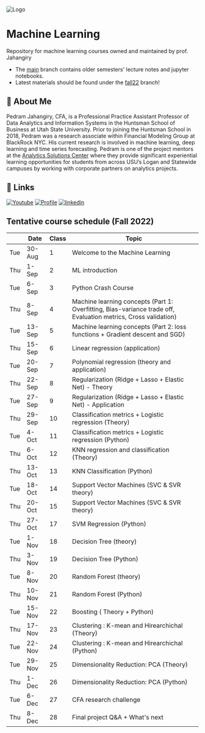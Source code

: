 
![Logo](https://upload.wikimedia.org/wikipedia/commons/4/44/Huntsman-Wordmark-with-USU-Blue.gif?style=centerme) 


# Machine Learning

Repository for machine learning courses owned and maintained by prof. Jahangiry

* The [main](https://github.com/PJalgotrader/Machine_Learning-USU/tree/main) branch contains older semesters' lecture notes and jupyter notebooks.
* Latest materials should be found under the [fall22](https://github.com/PJalgotrader/Machine_Learning-USU/tree/fall22) branch!


## 🚀 About Me

Pedram Jahangiry, CFA,  is a Professional Practice Assistant Professor of Data Analytics and Information Systems in the Huntsman School of Business at Utah State University. Prior to joining the Huntsman School in 2018, Pedram was a research associate within Financial Modeling Group at BlackRock NYC. His current research is involved in machine learning, deep learning and time series forecasting. 
Pedram is one of the project mentors at the [Analytics Solutions Center](https://huntsman.usu.edu/asc/index) where they provide significant experiential learning opportunities for students from across USU’s Logan and Statewide campuses by working with corporate partners on analytics projects.



## 🔗 Links
[![Youtube](https://img.shields.io/badge/youtube_channel-1DA1F2?style=for-the-badge&logo=youtube&logoColor=white&color=red)](https://www.youtube.com/channel/UCNDElcuuyX-2pSatVBDpJJQ)
[![Profile](https://img.shields.io/badge/profiole-000?style=for-the-badge&logo=ko-fi&logoColor=white)](https://huntsman.usu.edu/directory/jahangiry-pedram)
[![linkedin](https://img.shields.io/badge/linkedin-0A66C2?style=for-the-badge&logo=linkedin&logoColor=white)](https://www.linkedin.com/in/pedram-jahangiry-cfa-5778015a)



## Tentative course schedule (Fall 2022)
|     | Date   | Class            | Topic                                                                                                          | 
| --- | ------ | ---------------- | -------------------------------------------------------------------------------------------------------------- | 
| Tue | 30-Aug | 1                | Welcome to the Machine Learning                                                                                | 
| Thu | 1-Sep  | 2                | ML introduction                                                                                                | 
| Tue | 6-Sep  | 3                | Python Crash Course                                                                                            | 
| Thu | 8-Sep  | 4                | Machine learning concepts (Part 1: Overfitting, Bias-variance trade off, Evaluation metrics, Cross validation) | 
| Tue | 13-Sep | 5                | Machine learning concepts (Part 2: loss functions + Gradient descent and SGD)                                  | 
| Thu | 15-Sep | 6                | Linear regression (application)                                                                                | 
| Tue | 20-Sep | 7                | Polynomial regression (theory and application)                                                                 | 
| Thu | 22-Sep | 8                | Regularization (Ridge + Lasso + Elastic Net) - Theory                                                          | 
| Tue | 27-Sep | 9                | Regularization (Ridge + Lasso + Elastic Net) - Application                                                     | 
| Thu | 29-Sep | 10               | Classification metrics + Logistic regression (Theory)                                                          | 
| Tue | 4-Oct  | 11               | Classification metrics + Logistic regression (Python)                                                          | 
| Thu | 6-Oct  | 12               | KNN regression and classification (Theory)                                                                     | 
| Thu | 13-Oct | 13               | KNN Classification (Python)                                                                                    | 
| Tue | 18-Oct | 14               | Support Vector Machines (SVC & SVR theory)                                                                     | 
| Thu | 20-Oct | 15               | Support Vector Machines (SVC & SVR theory)                                                                     | 
| Thu | 27-Oct | 17               | SVM Regression (Python)                                                                                        |
| Tue | 1-Nov  | 18               | Decision Tree (theory)                                                                                         |
| Thu | 3-Nov  | 19               | Decision Tree (Python)                                                                                         |
| Tue | 8-Nov  | 20               | Random Forest (theory)                                                                                         |
| Thu | 10-Nov | 21               | Random Forest (Python)                                                                                         |
| Tue | 15-Nov | 22               | Boosting ( Theory + Python)                                                                                    |
| Thu | 17-Nov | 23               | Clustering : K-mean and Hirearchichal (Theory)                                                                 |
| Tue | 22-Nov | 24               | Clustering : K-mean and Hirearchichal (Python)                                                                 |
| Tue | 29-Nov | 25               | Dimensionality Reduction: PCA (Theory)                                                                         |
| Thu | 1-Dec  | 26               | Dimensionality Reduction: PCA (Python)                                                                         |
| Tue | 6-Dec  | 27               | CFA research challenge                                                                                         |
| Thu | 8-Dec  | 28               | Final project Q&A + What's next  
